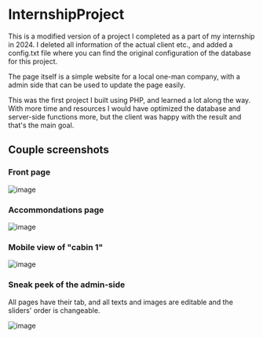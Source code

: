 # InternshipProject
 
This is a modified version of a project I completed as a part of my internship in 2024.
I deleted all information of the actual client etc., and added a config.txt file where you can find the original configuration of the database for this project.

The page itself is a simple website for a local one-man company, with a admin side that can be used to update the page easily.

This was the first project I built using PHP, and learned a lot along the way. With more time and resources I would have optimized the database and server-side functions more, but the client was happy with the result and that's the main goal.

## Couple screenshots
### Front page
![image](https://github.com/user-attachments/assets/de59691d-f34d-440f-b128-c59282474402)

### Accommondations page
![image](https://github.com/user-attachments/assets/5c349d0f-aab0-4b41-b5a3-243c510896d1)

### Mobile view of "cabin 1"
![image](https://github.com/user-attachments/assets/081a8eb7-30da-4976-bde4-7bfe781b5e1a)

### Sneak peek of the admin-side
All pages have their tab, and all texts and images are editable and the sliders' order is changeable.

![image](https://github.com/user-attachments/assets/43f1cacc-70f7-4a04-9f78-489f03ac6014)
